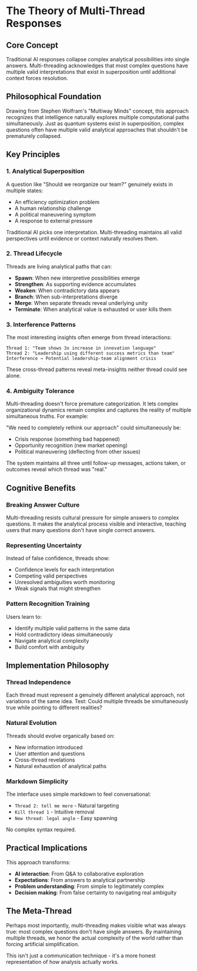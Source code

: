 # The Theory of Multi-Thread Responses

## Core Concept

Traditional AI responses collapse complex analytical possibilities into single answers. Multi-threading acknowledges that most complex questions have multiple valid interpretations that exist in superposition until additional context forces resolution.

## Philosophical Foundation

Drawing from Stephen Wolfram's "Multiway Minds" concept, this approach recognizes that intelligence naturally explores multiple computational paths simultaneously. Just as quantum systems exist in superposition, complex questions often have multiple valid analytical approaches that shouldn't be prematurely collapsed.

## Key Principles

### 1. Analytical Superposition

A question like "Should we reorganize our team?" genuinely exists in multiple states:
- An efficiency optimization problem
- A human relationship challenge  
- A political maneuvering symptom
- A response to external pressure

Traditional AI picks one interpretation. Multi-threading maintains all valid perspectives until evidence or context naturally resolves them.

### 2. Thread Lifecycle

Threads are living analytical paths that can:
- **Spawn**: When new interpretive possibilities emerge
- **Strengthen**: As supporting evidence accumulates
- **Weaken**: When contradictory data appears
- **Branch**: When sub-interpretations diverge
- **Merge**: When separate threads reveal underlying unity
- **Terminate**: When analytical value is exhausted or user kills them

### 3. Interference Patterns

The most interesting insights often emerge from thread interactions:

```
Thread 1: "Team shows 3x increase in innovation language"
Thread 2: "Leadership using different success metrics than team"
Interference → Potential leadership-team alignment crisis
```

These cross-thread patterns reveal meta-insights neither thread could see alone.

### 4. Ambiguity Tolerance

Multi-threading doesn't force premature categorization. It lets complex organizational dynamics remain complex and captures the reality of multiple simultaneous truths. For example:

"We need to completely rethink our approach" could simultaneously be:
- Crisis response (something bad happened)
- Opportunity recognition (new market opening)
- Political maneuvering (deflecting from other issues)

The system maintains all three until follow-up messages, actions taken, or outcomes reveal which thread was "real."

## Cognitive Benefits

### Breaking Answer Culture

Multi-threading resists cultural pressure for simple answers to complex questions. It makes the analytical process visible and interactive, teaching users that many questions don't have single correct answers.

### Representing Uncertainty

Instead of false confidence, threads show:
- Confidence levels for each interpretation
- Competing valid perspectives
- Unresolved ambiguities worth monitoring
- Weak signals that might strengthen

### Pattern Recognition Training

Users learn to:
- Identify multiple valid patterns in the same data
- Hold contradictory ideas simultaneously
- Navigate analytical complexity
- Build comfort with ambiguity

## Implementation Philosophy

### Thread Independence

Each thread must represent a genuinely different analytical approach, not variations of the same idea. Test: Could multiple threads be simultaneously true while pointing to different realities?

### Natural Evolution

Threads should evolve organically based on:
- New information introduced
- User attention and questions
- Cross-thread revelations
- Natural exhaustion of analytical paths

### Markdown Simplicity

The interface uses simple markdown to feel conversational:
- `Thread 2: tell me more` - Natural targeting
- `Kill thread 1` - Intuitive removal
- `New thread: legal angle` - Easy spawning

No complex syntax required.

## Practical Implications

This approach transforms:
- **AI interaction**: From Q&A to collaborative exploration
- **Expectations**: From answers to analytical partnership
- **Problem understanding**: From simple to legitimately complex
- **Decision making**: From false certainty to navigating real ambiguity

## The Meta-Thread

Perhaps most importantly, multi-threading makes visible what was always true: most complex questions don't have single answers. By maintaining multiple threads, we honor the actual complexity of the world rather than forcing artificial simplification.

This isn't just a communication technique - it's a more honest representation of how analysis actually works.